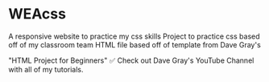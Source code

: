 # WEAcss
A responsive website to practice my css skills
Project to practice css based off of my classroom team HTML file based off of template from Dave Gray's

"HTML Project for Beginners"
✅ Check out Dave Gray's YouTube Channel with all of my tutorials.
